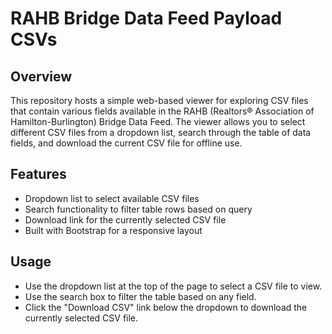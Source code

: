 # RAHB Bridge Data Feed Payload CSVs

## Overview

This repository hosts a simple web-based viewer for exploring CSV files that contain various fields available in the RAHB (Realtors® Association of Hamilton-Burlington) Bridge Data Feed. The viewer allows you to select different CSV files from a dropdown list, search through the table of data fields, and download the current CSV file for offline use.

## Features

- Dropdown list to select available CSV files
- Search functionality to filter table rows based on query
- Download link for the currently selected CSV file
- Built with Bootstrap for a responsive layout

## Usage

- Use the dropdown list at the top of the page to select a CSV file to view.
- Use the search box to filter the table based on any field.
- Click the "Download CSV" link below the dropdown to download the currently selected CSV file.
